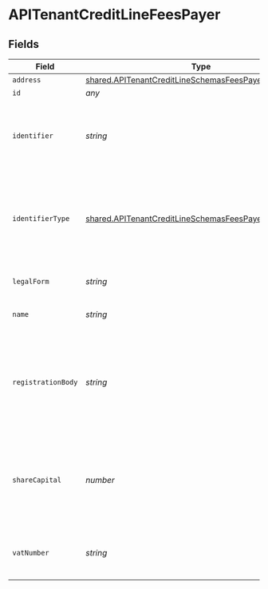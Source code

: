 # APITenantCreditLineFeesPayer


## Fields

| Field                                                                                                                                | Type                                                                                                                                 | Required                                                                                                                             | Description                                                                                                                          |
| ------------------------------------------------------------------------------------------------------------------------------------ | ------------------------------------------------------------------------------------------------------------------------------------ | ------------------------------------------------------------------------------------------------------------------------------------ | ------------------------------------------------------------------------------------------------------------------------------------ |
| `address`                                                                                                                            | [shared.APITenantCreditLineSchemasFeesPayerAddress](../../models/shared/apitenantcreditlineschemasfeespayeraddress.md)               | :heavy_minus_sign:                                                                                                                   | N/A                                                                                                                                  |
| `id`                                                                                                                                 | *any*                                                                                                                                | :heavy_minus_sign:                                                                                                                   | N/A                                                                                                                                  |
| `identifier`                                                                                                                         | *string*                                                                                                                             | :heavy_check_mark:                                                                                                                   | Legal identifier of the business, such as its SIRET in France.                                                                       |
| `identifierType`                                                                                                                     | [shared.APITenantCreditLineSchemasFeesPayerIdentifierType](../../models/shared/apitenantcreditlineschemasfeespayeridentifiertype.md) | :heavy_minus_sign:                                                                                                                   | Type of legal business identifier of the business, such as the SIRET in France.                                                      |
| `legalForm`                                                                                                                          | *string*                                                                                                                             | :heavy_minus_sign:                                                                                                                   | Legal form of the business.                                                                                                          |
| `name`                                                                                                                               | *string*                                                                                                                             | :heavy_minus_sign:                                                                                                                   | Legal name of the business.                                                                                                          |
| `registrationBody`                                                                                                                   | *string*                                                                                                                             | :heavy_minus_sign:                                                                                                                   | Name of the national organization where the business is registered. For example the RCS of Paris in France                           |
| `shareCapital`                                                                                                                       | *number*                                                                                                                             | :heavy_minus_sign:                                                                                                                   | The part of the capital of a company that comes from the issue of shares, in cents.                                                  |
| `vatNumber`                                                                                                                          | *string*                                                                                                                             | :heavy_minus_sign:                                                                                                                   | The VAT number of the business, if European                                                                                          |
